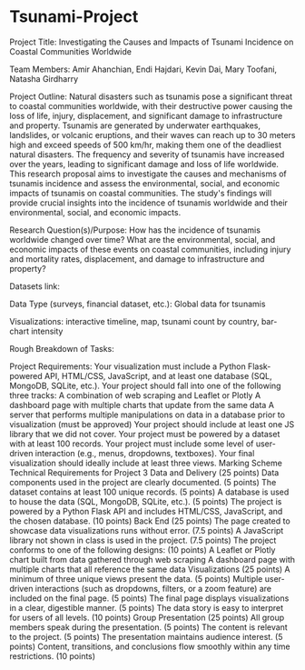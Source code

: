 # Tsunami-Project

Project Title: Investigating the Causes and Impacts of Tsunami Incidence on Coastal Communities Worldwide 

Team Members: Amir Ahanchian, Endi Hajdari, Kevin Dai, Mary Toofani, Natasha Girdharry 

Project Outline: Natural disasters such as tsunamis pose a significant threat to coastal communities worldwide, with their destructive power causing the loss of life, injury, displacement, and significant damage to infrastructure and property. Tsunamis are generated by underwater earthquakes, landslides, or volcanic eruptions, and their waves can reach up to 30 meters high and exceed speeds of 500 km/hr, making them one of the deadliest natural disasters. The frequency and severity of tsunamis have increased over the years, leading to significant damage and loss of life worldwide. This research proposal aims to investigate the causes and mechanisms of tsunamis incidence and assess the environmental, social, and economic impacts of tsunamis on coastal communities. The study's findings will provide crucial insights into the incidence of tsunamis worldwide and their environmental, social, and economic impacts.

Research Question(s)/Purpose: How has the incidence of tsunamis worldwide changed over time? What are the environmental, social, and economic impacts of these events on coastal communities, including injury and mortality rates, displacement, and damage to infrastructure and property? 

Datasets link: 

Data Type (surveys, financial dataset, etc.): Global data for tsunamis 

Visualizations: interactive timeline, map, tsunami count by country, bar-chart intensity 

Rough Breakdown of Tasks: 

Project Requirements: 
Your visualization must include a Python Flask-powered API, HTML/CSS, JavaScript, and at least one database (SQL, MongoDB, SQLite, etc.).
Your project should fall into one of the following three tracks:
A combination of web scraping and Leaflet or Plotly
A dashboard page with multiple charts that update from the same data
A server that performs multiple manipulations on data in a database prior to visualization (must be approved)
Your project should include at least one JS library that we did not cover.
Your project must be powered by a dataset with at least 100 records.
Your project must include some level of user-driven interaction (e.g., menus, dropdowns, textboxes).
Your final visualization should ideally include at least three views.
Marking Scheme 
Technical Requirements for Project 3
Data and Delivery (25 points)
Data components used in the project are clearly documented. (5 points)
The dataset contains at least 100 unique records. (5 points)
A database is used to house the data (SQL, MongoDB, SQLite, etc.). (5 points)
The project is powered by a Python Flask API and includes HTML/CSS, JavaScript, and the chosen database. (10 points)
Back End (25 points)
The page created to showcase data visualizations runs without error. (7.5 points)
A JavaScript library not shown in class is used in the project. (7.5 points)
The project conforms to one of the following designs: (10 points)
A Leaflet or Plotly chart built from data gathered through web scraping
A dashboard page with multiple charts that all reference the same data
Visualizations (25 points)
A minimum of three unique views present the data. (5 points)
Multiple user-driven interactions (such as dropdowns, filters, or a zoom feature) are included on the final page. (5 points)
The final page displays visualizations in a clear, digestible manner. (5 points)
The data story is easy to interpret for users of all levels. (10 points)
Group Presentation (25 points)
All group members speak during the presentation. (5 points)
The content is relevant to the project. (5 points)
The presentation maintains audience interest. (5 points)
Content, transitions, and conclusions flow smoothly within any time restrictions. (10 points)

